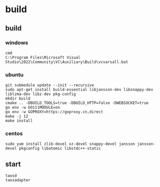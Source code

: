 # build

## build

### windows
```
cmd
C:\Program Files\Microsoft Visual Studio\2022\Community\VC\Auxiliary\Build\vcvarsall.bat

```

### ubuntu
```
git submodule update --init --recursive
sudo apt-get install build-essential libjansson-dev libsnappy-dev liblzma-dev libz-dev pkg-config
mkdir build
cmake .. -DBUILD_TOOLS=true -DBUILD_HTTP=false -DWEBSOCKET=true
go env -w GO111MODULE=on
go env -w GOPROXY=https://goproxy.cn,direct
make -j 12
make install
```

### centos

```
sudo yum install zlib-devel xz-devel snappy-devel jansson jansson-devel pkgconfig libatomic libstdc++-static
```

## start

```
taosd
taosadapter
```

